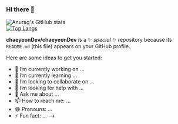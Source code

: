 ### Hi there 👋
![Anurag's GitHub stats](https://github-readme-stats.vercel.app/api?username=chaeyeonDev&show_icons=true&theme=ocean_dark)<br>
[![Top Langs](https://github-readme-stats.vercel.app/api/top-langs/?username=chaeyeondev&layout=compact)](https://github.com/anuraghazra/github-readme-stats)

**chaeyeonDev/chaeyeonDev** is a ✨ _special_ ✨ repository because its `README.md` (this file) appears on your GitHub profile.

Here are some ideas to get you started:

- 🔭 I’m currently working on ...
- 🌱 I’m currently learning ...
- 👯 I’m looking to collaborate on ...
- 🤔 I’m looking for help with ...
- 💬 Ask me about ...
- 📫 How to reach me: ...
- 😄 Pronouns: ...
- ⚡ Fun fact: ...
-->
